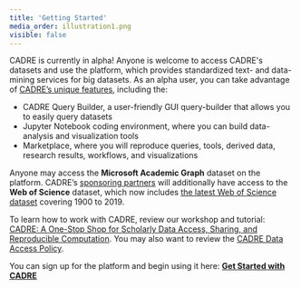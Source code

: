```yaml
---
title: 'Getting Started'
media_order: illustration1.png
visible: false
---
```


CADRE is currently in alpha! Anyone is welcome to access CADRE's datasets and use the platform, which provides standardized text- and data-mining services for big datasets. As an alpha user, you can take advantage of [CADRE’s unique features](https://cadre.iu.edu/about-cadre), including the:
* CADRE Query Builder, a user-friendly GUI query-builder that allows you to easily query datasets
* Jupyter Notebook coding environment, where you can build data-analysis and visualization tools
* Marketplace, where you will reproduce queries, tools, derived data, research results, workflows, and visualizations

Anyone may access the **Microsoft Academic Graph** dataset on the platform. CADRE’s [sponsoring partners](https://cadre.iu.edu/work-with-us) will additionally have access to the **Web of Science** dataset, which now includes [the latest Web of Science dataset](https://cadre.iu.edu/about-cadre/available-datasets) covering 1900 to 2019.

To learn how to work with CADRE, review our workshop and tutorial: [CADRE: A One-Stop Shop for Scholarly Data Access, Sharing, and Reproducible Computation](https://cadre.iu.edu/news-and-events/events/cadre-workshop-iu). You may also want to review the [CADRE Data Access Policy](https://cadre.iu.edu/resources/data-access-policy).

You can sign up for the platform and begin using it here: **[Get Started with CADRE](https://cadre.iu.edu/gateway)**

